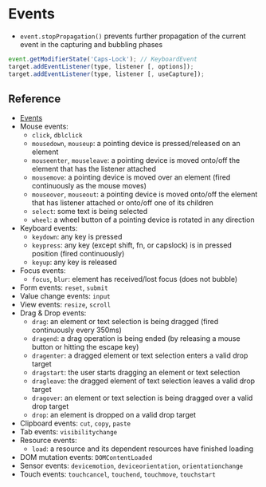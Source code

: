 # Events

- `event.stopPropagation()` prevents further propagation of the current event in the capturing and bubbling phases

```javascript
event.getModifierState('Caps-Lock'); // KeyboardEvent
target.addEventListener(type, listener [, options]);
target.addEventListener(type, listener [, useCapture]);
```

## Reference

- [Events](https://developer.mozilla.org/en-US/docs/Web/Events)
- Mouse events:
  - `click`, `dblclick`
  - `mousedown`, `mouseup`: a pointing device is pressed/released on an element
  - `mouseenter`, `mouseleave`: a pointing device is moved onto/off the element that has the listener attached
  - `mousemove`: a pointing device is moved over an element (fired continuously as the mouse moves)
  - `mouseover`, `mouseout`: a pointing device is moved onto/off the element that has listener attached or onto/off one of its children
  - `select`: some text is being selected
  - `wheel`: a wheel button of a pointing device is rotated in any direction
- Keyboard events:
  - `keydown`: any key is pressed
  - `keypress`: any key (except shift, fn, or capslock) is in pressed position (fired continuously)
  - `keyup`: any key is released
- Focus events:
  - `focus`, `blur`: element has received/lost focus (does not bubble)
- Form events: `reset`, `submit`
- Value change events: `input`
- View events: `resize`, `scroll`
- Drag & Drop events:
  - `drag`: an element or text selection is being dragged (fired continuously every 350ms)
  - `dragend`: a drag operation is being ended (by releasing a mouse button or hitting the escape key)
  - `dragenter`: a dragged element or text selection enters a valid drop target
  - `dragstart`: the user starts dragging an element or text selection
  - `dragleave`: the dragged element of text selection leaves a valid drop target
  - `dragover`: an element or text selection is being dragged over a valid drop target
  - `drop`: an element is dropped on a valid drop target
- Clipboard events: `cut`, `copy`, `paste`
- Tab events: `visibilitychange`
- Resource events:
  - `load`: a resource and its dependent resources have finished loading
- DOM mutation events: `DOMContentLoaded`
- Sensor events: `devicemotion`, `deviceorientation`, `orientationchange`
- Touch events: `touchcancel`, `touchend`, `touchmove`, `touchstart`
